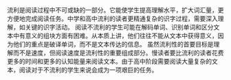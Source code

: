 流利是阅读过程中不可或缺的一部分。它能使学生提高理解水平，扩大词汇量，更方便地完成阅读任务。中学和高中流利的读者更精通复杂的识字过程，需要深入理解，如关键的识字活动。
阅读不流利的学生可能在解码单词、识别单词和区分文本中有意义的组块方面有困难。从本质上讲，他们往往不能从文本中获得意义，因为他们的重点是破译单词，而不是文本传达的信息。
虽然流利性的首要目标是理解而不是速度，但阅读速度是流利性的重要组成部分。慢读者要比流利的读者花费更多的时间和更多的认知能量来阅读文本。由于高中阶段需要阅读大量复杂的文本，阅读对于不流利的学生来说会成为一项艰巨的任务。
